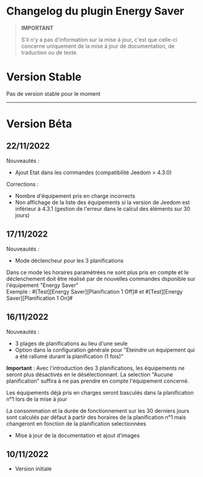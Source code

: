 # Changelog du plugin Energy Saver

>**IMPORTANT**
>
>S'il n'y a pas d'information sur la mise à jour, c'est que celle-ci concerne uniquement de la mise à jour de documentation, de traduction ou de texte.

# Version Stable
Pas de version stable pour le moment

<hr/>

# Version Béta

## 22/11/2022
Nouveautés :
- Ajout Etat dans les commandes (compatibilité Jeedom > 4.3.0)

Corrections :
- Nombre d'équipement pris en charge incorrects
- Non affichage de la liste des équipements si la version de Jeedom est inférieur à 4.3.1 (gestion de l'erreur dans le calcul des éléments sur 30 jours)

## 17/11/2022
Nouveautés :
- Mode déclencheur pour les 3 planifications  

Dans ce mode les horaires paramétrées ne sont plus pris en compte et le déclenchement doit être réalisé par de nouvelles commandes dsponible sur l'équipement "Energy Saver"  
Exemple : #[Test][Energy Saver][Planification 1 Off]# et #[Test][Energy Saver][Planification 1 On]#

## 16/11/2022
Nouveautés :
- 3 plages de planifications au lieu d'une seule
- Option dans la configuration générale pour "Eteindre un équipement qui a été rallumé durant la planification (1 fois)"

**Important** :
Avec l'introduction des 3 planifications, les équipements ne seront plus désactivés en le désélectionnant. La selection "Aucune planification" suffira à ne pas prendre en compte l'équipement concerné.

Les équipements déjà pris en charges seront basculés dans la planification n°1 lors de la mise à jour

La consommation et la durée de fonctionnement sur les 30 derniers jours sont calculés par défaut à partir des horaires de la planification n°1 mais changeront en fonction de la planification selectionnées

- Mise à jour de la documentation et ajout d'images

## 10/11/2022
- Version initiale
